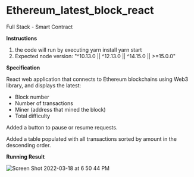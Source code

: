# Ethereum_latest_block_react

Full Stack - Smart Contract

**Instructions**

1. the code will run by executing
   yarn install
   yarn start
2. Expected node version: 
   "^10.13.0 || ^12.13.0 || ^14.15.0 || >=15.0.0"

**Specification**

React web application that connects to Ethereum blockchains using Web3 library, and displays the latest:

- Block number
- Number of transactions
- Miner (address that mined the block)
- Total difficulty

Added a button to pause or resume requests.

Added a table populated with all transactions sorted by amount in the descending order.

**Running Result**

![Screen Shot 2022-03-18 at 6 50 44 PM](https://user-images.githubusercontent.com/16378018/158990552-4d28eb95-27a3-4cbb-8d91-50f58c69a4da.png)
